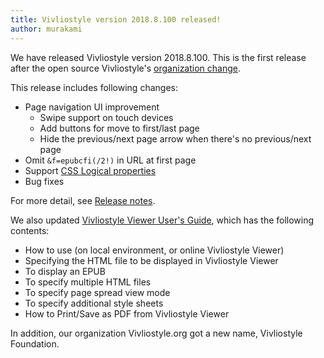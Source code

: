```yaml
---
title: Vivliostyle version 2018.8.100 released!
author: murakami
---
```


We have released Vivliostyle version 2018.8.100. This is the first release after the open source Vivliostyle's [organization change](https://vivliostyle.org/blog/2018/03/26/a-new-beginning/).

This release includes following changes:

* Page navigation UI improvement
  * Swipe support on touch devices
  * Add buttons for move to first/last page
  * Hide the previous/next page arrow when there's no previous/next page
* Omit `&f=epubcfi(/2!)` in URL at first page
* Support [CSS Logical properties](https://www.w3.org/TR/css-logical-1/)
* Bug fixes

For more detail, see [Release notes](https://github.com/vivliostyle/vivliostyle/releases).

We also updated [Vivliostyle Viewer User's Guide](https://vivliostyle.github.io/vivliostyle.js/docs/en/), which has the following contents:
* How to use (on local environment, or online Vivliostyle Viewer)
* Specifying the HTML file to be displayed in Vivliostyle Viewer
* To display an EPUB
* To specify multiple HTML files
* To specify page spread view mode
* To specify additional style sheets
* How to Print/Save as PDF from Vivliostyle Viewer

In addition, our organization Vivliostyle.org got a new name, Vivliostyle Foundation.
